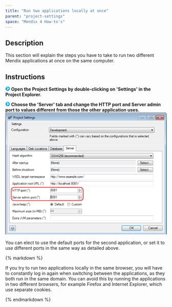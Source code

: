 ```yaml
---
title: "Run two applications locally at once"
parent: "project-settings"
space: "Mendix 4 How-to's"
---
```

## Description

This section will explain the steps you have to take to run two different Mendix applications at once on the same computer.

## Instructions

![](attachments/819203/917932.png) **Open the Project Settings by double-clicking on 'Settings' in the Project Explorer.**

![](attachments/819203/917932.png) **Choose the 'Server' tab and change the HTTP port and Server admin port to values different from those the other application uses.** ![](attachments/2621507/2752790.png)

You can elect to use the default ports for the second application, or set it to use different ports in the same way as detailed above.

<div class="alert alert-warning">{% markdown %}

If you try to run two applications locally in the same browser, you will have to constantly log in again when switching between the applications, as they both run in the same domain. You can avoid this by running the applications in two different browsers, for example Firefox and Internet Explorer, which use separate cookies.

{% endmarkdown %}</div>
